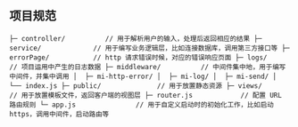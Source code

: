 
## 项目规范

`
  ├─ controller/          // 用于解析用户的输入，处理后返回相应的结果
  ├─ service/             // 用于编写业务逻辑层，比如连接数据库，调用第三方接口等
  ├─ errorPage/           // http 请求错误时候，对应的错误响应页面
  ├─ logs/                // 项目运用中产生的日志数据
  ├─ middleware/          // 中间件集中地，用于编写中间件，并集中调用
  │  ├─ mi-http-error/
  │  ├─ mi-log/
  │  ├─ mi-send/
  │  └── index.js
  ├─ public/              // 用于放置静态资源
  ├─ views/               // 用于放置模板文件，返回客户端的视图层
  ├─ router.js            // 配置 URL 路由规则
  └─ app.js               // 用于自定义启动时的初始化工作，比如启动 https，调用中间件，启动路由等
`
